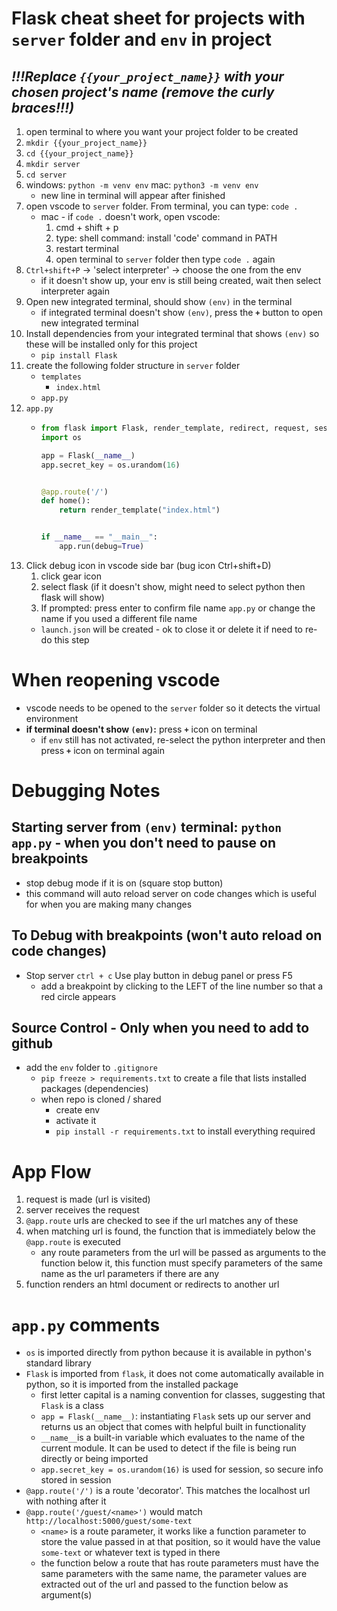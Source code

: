 # Flask cheat sheet for projects with `server` folder and `env` in project

## ***!!!Replace `{{your_project_name}}`  with your chosen project's name (remove the curly braces!!!)***

1. open terminal to where you want your project folder to be created
2. `mkdir {{your_project_name}}`
3. `cd {{your_project_name}}`
4. `mkdir server`
5. `cd server`
6. windows: `python -m venv env` mac: `python3 -m venv env`
    - new line in terminal will appear after finished
7. open vscode to `server` folder. From terminal, you can type: `code .`
    - mac - if `code .` doesn't work, open vscode:
      1. cmd + shift + p
      2. type: shell command: install 'code' command in PATH
      3. restart terminal
      4. open terminal to `server` folder then type `code .` again
8. `Ctrl+shift+P` -> 'select interpreter' -> choose the one from the env
    - if it doesn't show up, your env is still being created, wait then select interpreter again
9. Open new integrated terminal, should show `(env)` in the terminal
    - if integrated terminal doesn't show `(env)`, press the **`+`** button to open new integrated terminal
10. Install dependencies from your integrated terminal that shows `(env)` so these will be installed only for this project
    - `pip install Flask`
11. create the following folder structure in `server` folder
    - `templates`
      - `index.html`
    - `app.py`
12. `app.py`
    - ``` py
      from flask import Flask, render_template, redirect, request, session
      import os

      app = Flask(__name__)
      app.secret_key = os.urandom(16)


      @app.route('/')
      def home():
          return render_template("index.html")


      if __name__ == "__main__":
          app.run(debug=True)
        ```
13. Click debug icon in vscode side bar (bug icon Ctrl+shift+D)
    1. click gear icon
    2. select flask (if it doesn't show, might need to select python then flask will show)
    3. If prompted: press enter to confirm file name `app.py` or change the name if you used a different file name
    - `launch.json` will be created - ok to close it or delete it if need to re-do this step

# When reopening vscode
- vscode needs to be opened to the `server` folder so it detects the virtual environment
- **if terminal doesn't show `(env)`:** press **`+`** icon on terminal
    - if `env` still has not activated, re-select the python interpreter and then press **`+`** icon on terminal again

# Debugging Notes
## Starting server from `(env)` terminal: `python app.py` - when you don't need to pause on breakpoints
- stop debug mode if it is on (square stop button)
- this command will auto reload server on code changes which is useful for when you are making many changes

## To Debug with breakpoints (won't auto reload on code changes)
- Stop server `ctrl + c` Use play button in debug panel or press F5
  - add a breakpoint by clicking to the LEFT of the line number so that a red circle appears

## Source Control - Only when you need to add to github
- add the `env` folder to `.gitignore`
  - `pip freeze > requirements.txt` to create a file that lists installed packages (dependencies)
  - when repo is cloned / shared
    - create env
    - activate it
    - `pip install -r requirements.txt` to install everything required

# App Flow
1. request is made (url is visited)
2. server receives the request
3. `@app.route` urls are checked to see if the url matches any of these
4. when matching url is found, the function that is immediately below the `@app.route` is executed
    - any route parameters from the url will be passed as arguments to the function below it, this function must specify parameters of the same name as the url parameters if there are any
5. function renders an html document or redirects to another url

# `app.py` comments
- `os` is imported directly from python because it is available in python's standard library
- `Flask` is imported from `flask`, it does not come automatically available in python, so it is imported from the installed package
  - first letter capital is a naming convention for classes, suggesting that `Flask` is a class
  - `app = Flask(__name__)`: instantiating `Flask` sets up our server and returns us an object that comes with helpful built in functionality
  - `__name__`is a built-in variable which evaluates to the name of the current module. It can be used to detect if the file is being run directly or being imported
  - `app.secret_key = os.urandom(16)` is used for session, so secure info stored in session
- `@app.route('/')` is a route 'decorator'. This matches the localhost url with nothing after it
- `@app.route('/guest/<name>')` would match `http://localhost:5000/guest/some-text`
  - `<name>` is a route parameter, it works like a function parameter to store the value passed in at that position, so it would have the value `some-text` or whatever text is typed in there
  - the function below a route that has route parameters must have the same parameters with the same name, the parameter values are extracted out of the url and passed to the function below as argument(s)
